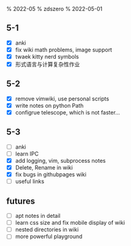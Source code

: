 % 2022-05
% zdszero
% 2022-05-01

## 5-1

- [x] anki
- [x] fix wiki math problems, image support
- [x] twaek kitty nerd symbols
- [x] 形式语言与计算复杂性作业

## 5-2

- [x] remove vimwiki, use personal scripts
- [x] write notes on python Path
- [x] configrue telescope, which is not faster...

## 5-3

- [ ] anki
- [ ] learn IPC
- [x] add logging, vim, subprocess notes
- [x] Delete, Rename in wiki
- [x] fix bugs in githubpages wiki
- [ ] useful links

## futures

- [ ] apt notes in detail
- [ ] learn css size and fix mobile display of wiki
- [ ] nested directories in wiki
- [ ] more powerful playground
